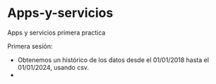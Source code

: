 # Apps-y-servicios
Apps y servicios primera practica

  Primera sesión: 
  - Obtenemos un histórico de los datos desde el 01/01/2018 hasta el 01/01/2024, usando csv.
  - 
